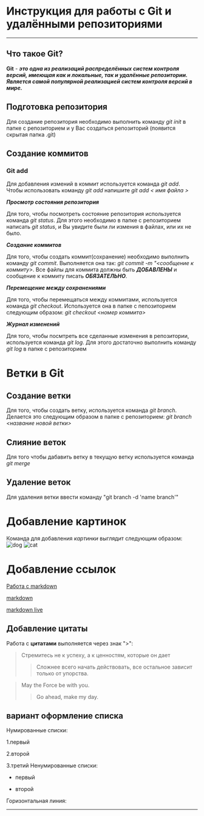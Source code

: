 # Инструкция для работы с **Git** и удалёнными репозиториями #
***
## Что такое **Git**? ##
 **Git** - ***это одна из реализаций распределённых систем контроля версий, имеющая как и локальные, так и удалённые репозитории. Является самой популярной реализацией систем контроля версий в мире.***
 
## Подготовка репозитория ##
Для создание репозитория необходимо выполнить команду *git init*  в папке с репозиторием и у Вас создаться репозиторий (появится скрытая папка .git)
## Создание коммитов ##

### Git add ###

Для добавления измений в коммит используется команда *git add*. Чтобы использовать команду *git add* напишите *git add < имя файла >*

***Просмотр состояния репозитория***

Для того, чтобы посмотреть состояние репозитория используется команда *git status*. Для этого необходимо в папке с репозиторием написать *git status*, и Вы увидите были ли измения в файлах, или их не было.

***Создание коммитов***

Для того, чтобы создать коммит(сохранение) необходимо выполнить команду *git commit*. Выполняется она так: *git commit -m "<сообщение к коммиту>*. Все файлы для коммита должны быть ***ДОБАВЛЕНЫ*** и сообщение к коммиту писать ***ОБЯЗАТЕЛЬНО***.

***Перемещение между сохранениями***

Для того, чтобы перемещаться между коммитами, используется команда *git checkout*. Используется она в папке с пепозиторием следующим образом: *git checkout <номер коммита>*

***Журнал изменений***

Для того, чтобы посмтреть все сделанные изменения в репозитории, используется команда *git log*. Для этого достаточно выполнить команду *git log* в папке с репозиторием
# Ветки в Git #

## Создание ветки ##

Для того, чтобы создать ветку, используется команда *git branch*. Делается это следующим образом в папке с репозиторием: *git branch <название новой ветки>*

## Слияние веток ##

Для того чтобы дабавить ветку в текущую ветку используется команда *git merge <name branch>*

## Удаление веток ##

Для удаления ветки ввести команду "git branch -d 'name branch'"
# Добавление картинок
Команда для добавления *картинки* выглядит следующим образом:
![dog](https://i.guim.co.uk/img/media/fe1e34da640c5c56ed16f76ce6f994fa9343d09d/0_174_3408_2046/master/3408.jpg?width=1200&height=900&quality=85&auto=format&fit=crop&s=0d3f33fb6aa6e0154b7713a00454c83d)
![cat](https://krasivosti.pro/uploads/posts/2021-03/1616475211_2-p-nyashnie-kotyata-foto-koshka-2.jpg)

# Добавление ссылок
 [Работа с markdown](https://lifehacker.ru/chto-takoe-markdown/)

 [markdown](https://commonmark.org/help/)

 [markdown live](https://commonmark.org/help/)

 ## Добавление цитаты
 Работа с **цитатами** выполняется через знак ">":
 >Стремитесь не к успеху, а к ценностям, которые он дает
 >>Сложнее всего начать действовать, все остальное зависит только от упорства.

 >May the Force be with you.
 >>Go ahead, make my day.
 
 ## вариант оформление списка
 Нумированные списки:

 1.первый

 2.второй

 3.третий
 Ненумированные списки:
 * первый

 - второй

 Горизонтальная линия:
***
